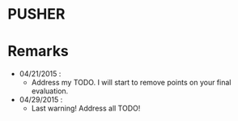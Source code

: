 PUSHER
======

# Remarks

- 04/21/2015 :
    - Address my TODO. I will start to remove points on your final evaluation.
- 04/29/2015 :
    - Last warning! Address all TODO!
